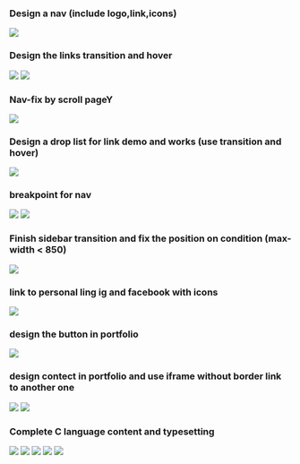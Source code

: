 ### Design a nav (include logo,link,icons)

![](1.png)

### Design the links transition and hover

![](2-1.png)
![](2-2.png)

### Nav-fix by scroll pageY

![](3.png)

### Design a drop list for link demo and works (use transition and hover)

![](4.png)

### breakpoint for nav

![](5-1.png)
![](5-2.png)

### Finish sidebar transition and fix the position on condition (max-width < 850)

![](6.png)

### link to personal ling ig and facebook with icons

![](7.png)

### design the button in portfolio

![](8.png)

### design contect in portfolio and use iframe without border link to another one

![](9-1.png)
![](9-2.png)

### Complete C language content and typesetting

![](10-1.png)
![](10-2.png)
![](10-3.png)
![](10-4.png)
![](10-5.png)